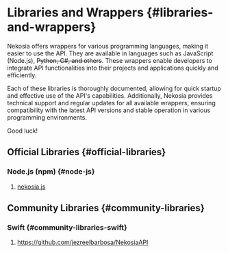 [//]: # (Title: Libraries and Wrappers - Nekosia API Docs)
[//]: # (Desc: Nekosia offers wrappers for various programming languages, making it easier to use the API! Learn more.)
[//]: # (Tags: nekosia, libraries, wrappers, api, nekosia wrappers, nekosia node.js, nekosia npm, nekosia wrappers)
[//]: # (Canonical: wrappers)
[//]: # (Creation date: 2024-07-29)
[//]: # (Last update: 2025-02-12)
[//]: # (Contributors: N/A)

# Libraries and Wrappers {#libraries-and-wrappers}
Nekosia offers wrappers for various programming languages, making it easier to use the API.
They are available in languages such as JavaScript (Node.js), ~~Python, C#, and others~~.
These wrappers enable developers to integrate API functionalities into their projects and applications quickly and efficiently.

Each of these libraries is thoroughly documented, allowing for quick startup and effective use of the API's capabilities.
Additionally, Nekosia provides technical support and regular updates for all available wrappers, ensuring compatibility with the latest API versions and stable operation in various programming environments.

Good luck!


## Official Libraries {#official-libraries}
### Node.js (npm) {#node-js}
1. [nekosia.js](https://www.npmjs.com/package/nekosia.js)

[//]: # (### C# &#40;NuGet&#41; {#c-sharp})
[//]: # (- [nekosia]&#40;https://nekosia.cat&#41; &#40;coming soon&#41;)


## Community Libraries {#community-libraries}
### Swift {#community-libraries-swift}
1. https://github.com/jezreelbarbosa/NekosiaAPI